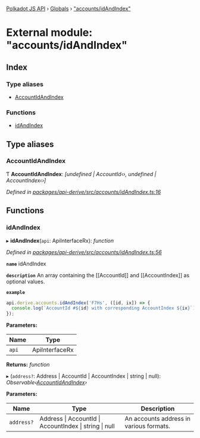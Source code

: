 [Polkadot JS API](../README.md) › [Globals](../globals.md) › ["accounts/idAndIndex"](_accounts_idandindex_.md)

# External module: "accounts/idAndIndex"

## Index

### Type aliases

* [AccountIdAndIndex](_accounts_idandindex_.md#accountidandindex)

### Functions

* [idAndIndex](_accounts_idandindex_.md#idandindex)

## Type aliases

###  AccountIdAndIndex

Ƭ **AccountIdAndIndex**: *[undefined | AccountId‹›, undefined | AccountIndex‹›]*

*Defined in [packages/api-derive/src/accounts/idAndIndex.ts:16](https://github.com/polkadot-js/api/blob/9c913fb482/packages/api-derive/src/accounts/idAndIndex.ts#L16)*

## Functions

###  idAndIndex

▸ **idAndIndex**(`api`: ApiInterfaceRx): *function*

*Defined in [packages/api-derive/src/accounts/idAndIndex.ts:56](https://github.com/polkadot-js/api/blob/9c913fb482/packages/api-derive/src/accounts/idAndIndex.ts#L56)*

**`name`** idAndIndex

**`description`** An array containing the [[AccountId]] and [[AccountIndex]] as optional values.

**`example`** 
<BR>

```javascript
api.derive.accounts.idAndIndex('F7Hs', ([id, ix]) => {
  console.log(`AccountId #${id} with corresponding AccountIndex ${ix}`);
});
```

**Parameters:**

Name | Type |
------ | ------ |
`api` | ApiInterfaceRx |

**Returns:** *function*

▸ (`address?`: Address | AccountId | AccountIndex | string | null): *Observable‹[AccountIdAndIndex](_accounts_idandindex_.md#accountidandindex)›*

**Parameters:**

Name | Type | Description |
------ | ------ | ------ |
`address?` | Address &#124; AccountId &#124; AccountIndex &#124; string &#124; null | An accounts address in various formats. |
